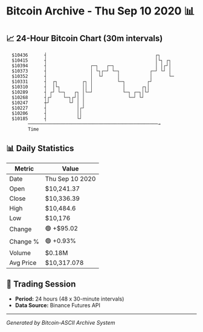 # Bitcoin Archive - Thu Sep 10 2020 📊

## 📈 24-Hour Bitcoin Chart (30m intervals)

```
  $10436      ┤                                        ┌┐      
  $10415      ┤                                        │└┐ ┌┐  
  $10394      ┤                ┌─┐   ┌─┐               │ │┌┘│  
  $10373      ┤                │ └┐┌─┘ └─┐           ┌─┘ └┘ │  
  $10352      ┤                │  └┘     │           │      └─ 
  $10331      ┤  ┌┐         ┌┐ │         └─┐        ┌┘         
  $10310      ┤  │└┐        ││ │           │      ┌┐│          
  $10289      ┤ ┌┘ └─┐   ┌┐ │└─┘           └─┐ ┌─┐│└┘          
  $10268      ┤┌┘    └─┐┌┘│ │                └─┘ └┘            
  $10247      ┼┘       └┘ │ │                                  
  $10227      ┤           │┌┘                                  
  $10206      ┤           ││                                   
  $10185      ┤           └┘                                   
        ────────────────────────────────────────────────→
        Time
```

## 📊 Daily Statistics

| Metric | Value |
|--------|-------|
| Date | Thu Sep 10 2020 |
| Open | $10,241.37 |
| Close | $10,336.39 |
| High | $10,484.6 |
| Low | $10,176 |
| Change | 🟢 +$95.02 |
| Change % | 🟢 +0.93% |
| Volume | $0.18M |
| Avg Price | $10,317.078 |

## 📅 Trading Session

- **Period:** 24 hours (48 x 30-minute intervals)
- **Data Source:** Binance Futures API

---
*Generated by Bitcoin-ASCII Archive System*
